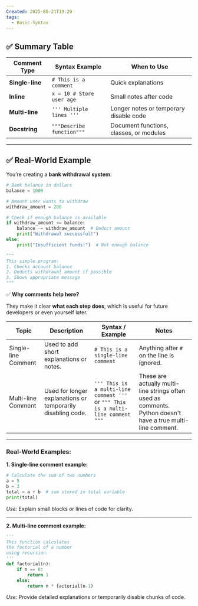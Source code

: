 ```yaml
---
Created: 2025-08-21T19:29
tags:
  - Basic-Syntax
---
```

## ✅ Summary Table

|Comment Type|Syntax Example|When to Use|
|---|---|---|
|**Single-line**|`# This is a comment`|Quick explanations|
|**Inline**|`x = 10 # Store user age`|Small notes after code|
|**Multi-line**|`''' Multiple lines '''`|Longer notes or temporary disable code|
|**Docstring**|`"""Describe function"""`|Document functions, classes, or modules|

---

## ✅ Real-World Example

You’re creating a **bank withdrawal system**:

```Python
# Bank balance in dollars
balance = 1000

# Amount user wants to withdraw
withdraw_amount = 200

# Check if enough balance is available
if withdraw_amount <= balance:
    balance -= withdraw_amount  # Deduct amount
    print("Withdrawal successful!")
else:
    print("Insufficient funds!")  # Not enough balance

"""
This simple program:
1. Checks account balance
2. Deducts withdrawal amount if possible
3. Shows appropriate message
"""
```

✅ **Why comments help here?**

They make it clear **what each step does**, which is useful for future developers or even yourself later.

  

|Topic|Description|Syntax / Example|Notes|
|---|---|---|---|
|Single-line Comment|Used to add short explanations or notes.|`# This is a single-line comment`|Anything after `#` on the line is ignored.|
|Multi-line Comment|Used for longer explanations or temporarily disabling code.|`''' This is a multi-line comment '''` or `""" This is a multi-line comment """`|These are actually multi-line strings often used as comments. Python doesn't have a true multi-line comment.|

---

### Real-World Examples:

**1. Single-line comment example:**

```Python
# Calculate the sum of two numbers
a = 5
b = 3
total = a + b  # sum stored in total variable
print(total)
```

_Use:_ Explain small blocks or lines of code for clarity.

---

**2. Multi-line comment example:**

```Python
'''
This function calculates
the factorial of a number
using recursion.
'''
def factorial(n):
    if n == 0:
        return 1
    else:
        return n * factorial(n-1)
```

_Use:_ Provide detailed explanations or temporarily disable chunks of code.